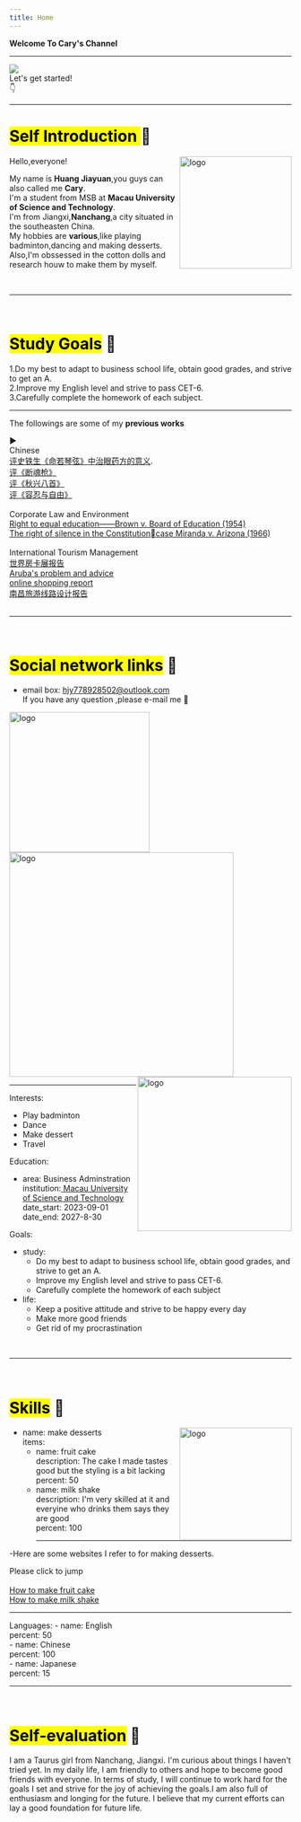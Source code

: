 ```yaml
---
title: Home
---
```

<p><head><strong>Welcome To Cary's Channel</strong></head>
<hr>

<img src=https://github.com/user-attachments/assets/76223924-e477-49c1-b78e-c8f9a2189b37>
<br>
<figcaption>Let's get started!</figcaption>
👇


<hr>

# <mark>Self Introduction </mark>🧡<br>

<img align="right" width="200" alt="logo" src=https://github.com/user-attachments/assets/77af02dd-3343-4cd4-8d86-4c74c1f27a63>

Hello,everyone! <br>
<p>My name is <strong>Huang Jiayuan</strong>,you guys can also called me <strong>Cary</strong>.<br>
I'm a student from MSB at <strong>Macau University of Science and Technology</strong>.<br>
I'm from Jiangxi,<strong>Nanchang</strong>,a city situated in the southeasten China.<br>
My hobbies are <strong>various</strong>,like playing badminton,dancing and making desserts.<br>
Also,I'm obssessed in the cotton dolls and research houw to make them by myself.</p>

<br>
<hr>
<br>

# <mark>Study Goals</mark> 💛<br>

1.Do my best to adapt to business school life, obtain good grades, and strive to get an A.<br> 
2.Improve my English level and strive to pass CET-6.<br>
3.Carefully complete the homework of each subject.<br>
<hr>
<p>The followings are some of my <strong>previous works</strong></p>▶<br>
Chinese <br>
<a href="https://docs.qq.com/doc/DQ0J3UmpCUGhFUEdZ?_bid=1&client=drive_file&nlc=1"> 评史铁生《命若琴弦》中治眼药方的意义</a>.<br>
<a href="https://docs.qq.com/document/DQ3pZWXZqSGNYSWdr">评《断魂枪》</a><br>
<a href="https://docs.qq.com/document/DQ3J3Y0RsQ1JCS2xx">评《秋兴八首》</a><br>
<a href="https://docs.qq.com/document/DQ2FlQXp6cFVnUUZw">评《容忍与自由》</a><br>
<br>
Corporate Law and Environment<br>
<a href="https://docs.qq.com/pdf/DQ3ZOYktoemhSWmxl">Right to equal education——Brown v. Board of Education (1954)</a><br>
<a href="https://docs.qq.com/document/DQ1FFQUZGRGxvUVRB">The right of silence in the Constitutioncase Miranda v. Arizona (1966)</a><br>
<br>
International Tourism Management<br>
<a href="https://docs.qq.com/document/DQ2xjd0N5aFpJY2dJ">世界房卡展报告</a><br>
<a href="https://docs.qq.com/document/DQ0ZVTE5VVWxEaGJC">Aruba's problem and advice</a><br>
<a href="https://docs.qq.com/document/DQ0ZCb3BvcWlBU3RZ">online shopping report</a><br>
<a href="https://docs.qq.com/document/DQ2FTcHRSQUVreE1X">南昌旅游线路设计报告</a><br>



<br>
<hr>
<br>

 # <mark>Social network links</mark> 💚<br>
 
 - email box: hjy778928502@outlook.com<br>
    If you have any question ,please e-mail me 💬 <br>

<img align="left" width="250" alt="logo" src=https://github.com/user-attachments/assets/76ca1109-de3c-43db-a1e1-85b9682abee6>
<img align="middle" width="400" alt="logo" src=https://github.com/user-attachments/assets/2b0328e8-5672-48a9-8a2f-ce0339bc5c42>
<img align="right" width="275" alt="logo" src=https://github.com/user-attachments/assets/e011e9b7-b669-4fcb-8bef-168ef5ead3bf>
<hr>

Interests:
  - Play badminton
  - Dance
  - Make dessert
  - Travel

Education:
  - area: Business Adminstration<br>
    institution:<a href="https://www.must.edu.mo/"> Macau University of Science and Technology</a><br>
    date_start: 2023-09-01<br>
    date_end: 2027-8-30
    
Goals:
  - study: 
      - Do my best to adapt to business school life, obtain good grades, and strive to get an A.
      - Improve my English level and strive to pass CET-6.
      - Carefully complete the homework of each subject 
  - life: 
      - Keep a positive attitude and strive to be happy every day
      - Make more good friends
      - Get rid of my procrastination

<br>
<hr>
<br>

# <mark>Skills</mark> 💙<br>

<img align="right" width="200" alt="logo" src=https://github.com/user-attachments/assets/3ebc5ba7-1580-4af3-8c29-6c0e4db7d87f>

  - name: make desserts<br>
    items:<br>
      - name: fruit cake<br>
        description: The cake I made tastes good but the styling is a bit lacking <br>
        percent: 50<br>
      - name: milk shake<br>
        description: I'm very skilled at it and everyine who drinks them says they are good<br>
        percent: 100<br>
        <hr>
  -Here are some websites I refer to for making desserts.<br>
  <aside>Please click to jump</aside><br>
  <a href="https://m.xiachufang.com/recipe/261178/">How to make fruit cake</a><br>
   <a href="https://m.xiachufang.com/recipe/261178/](https://www.dealmoon.com/guide/944449">How to make milk shake</a>    
   
<hr>
Languages:
  - name: English<br>
    percent: 50<br>
  - name: Chinese<br>
    percent: 100<br>
  - name: Japanese<br>
    percent: 15

<br>
<hr>
<br>

# <mark>Self-evaluation</mark> 💜<br>

I am a Taurus girl from Nanchang, Jiangxi. I'm curious about things I haven't tried yet. In my daily life, I am friendly to others and hope to become good friends with everyone. In terms of study, I will continue to work hard for the goals I set and strive for the joy of achieving the goals.I am also full of enthusiasm and longing for the future. I believe that my current efforts can lay a good foundation for future life.<br>